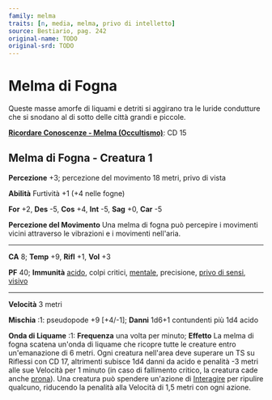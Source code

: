 ```yaml
---
family: melma
traits: [n, media, melma, privo di intelletto]
source: Bestiario, pag. 242
original-name: TODO
original-srd: TODO
---
```


# Melma di Fogna

Queste masse amorfe di liquami e detriti si aggirano tra le luride condutture
che si snodano al di sotto delle città grandi e piccole.

**[Ricordare Conoscenze - Melma (Occultismo)](/azioni/abilita/ricordare-conoscenze)**:
CD 15

## Melma di Fogna - Creatura 1

**Percezione** +3; percezione del movimento 18 metri, privo di vista

**Abilità** Furtività +1 (+4 nelle fogne)

**For** +2, **Des** -5, **Cos** +4, **Int** -5, **Sag** +0, **Car** -5

**Percezione del Movimento** Una melma di fogna può percepire i movimenti vicini
attraverso le vibrazioni e i movimenti nell'aria.

---

**CA** 8; **Temp** +9, **Rifl** +1, **Vol** +3

**PF** 40; **Immunità** [acido](/tratti/acido), colpi critici,
[mentale](/tratti/mentale), precisione,
[privo di sensi](/condizioni/privo-di-sensi), [visivo](/tratti/visivo)

---

**Velocità** 3 metri

**Mischia** :1: pseudopode +9 \[+4/-1]; **Danni** 1d6+1 contundenti più 1d4
acido

**Onda di Liquame** :1: **Frequenza** una volta per minuto; **Effetto** La melma
di fogna scatena un'onda di liquame che ricopre tutte le creature entro
un'emanazione di 6 metri. Ogni creatura nell'area deve superare un TS su
Riflessi con CD 17, altrimenti subisce 1d4 danni da acido e penalità -3 metri
alle sue Velocità per 1 minuto (in caso di fallimento critico, la creatura cade
anche [prona](/condizioni/prono)). Una creatura può spendere un'azione di
[Interagire](/azioni/interagire) per ripulire qualcuno, riducendo la penalità
alla Velocità di 1,5 metri con ogni azione.

